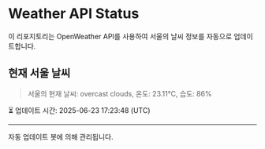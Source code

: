
# Weather API Status

이 리포지토리는 OpenWeather API를 사용하여 서울의 날씨 정보를 자동으로 업데이트합니다.

## 현재 서울 날씨
> 서울의 현재 날씨: overcast clouds, 온도: 23.11°C, 습도: 86%

⏳ 업데이트 시간: 2025-06-23 17:23:48 (UTC)

---
자동 업데이트 봇에 의해 관리됩니다.
